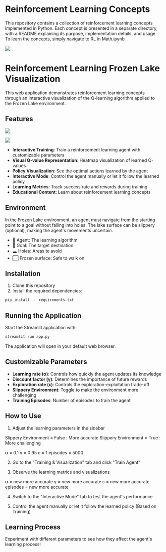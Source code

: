 # Reinforcement Learning Concepts
This repository contains a collection of reinforcement learning concepts implemented in Python. Each concept is presented in a separate directory, with a README explaining its purpose, implementation details, and usage. To learn the concepts, simply navigate to RL in Math.ipynb 

![](https://miro.medium.com/v2/resize:fit:1400/format:webp/1*S1bubWcPjP_zR-0g4AiV5Q.png)


# Reinforcement Learning Frozen Lake Visualization

This web application demonstrates reinforcement learning concepts through an interactive visualization of the Q-learning algorithm applied to the Frozen Lake environment.

## Features

![](https://miro.medium.com/v2/resize:fit:1400/format:webp/1*kms9wM4_Y9E7sKRj4kGS3g.png)

![](https://miro.medium.com/v2/resize:fit:1400/format:webp/1*xJax9699g-XuW9YpIs5VNw.png)

- **Interactive Training**: Train a reinforcement learning agent with customizable parameters
- **Visual Q-value Representation**: Heatmap visualization of learned Q-values
- **Policy Visualization**: See the optimal actions learned by the agent
- **Interactive Mode**: Control the agent manually or let it follow the learned policy
- **Learning Metrics**: Track success rate and rewards during training
- **Educational Content**: Learn about reinforcement learning concepts

## Environment

In the Frozen Lake environment, an agent must navigate from the starting point to a goal without falling into holes. The lake surface can be slippery (optional), making the agent's movements uncertain.

- 🤖 Agent: The learning algorithm
- 🏁 Goal: The target destination
- 🕳️ Holes: Areas to avoid
- ⬜ Frozen surface: Safe to walk on

## Installation

1. Clone this repository
2. Install the required dependencies:

```bash
pip install -r requirements.txt
```

## Running the Application

Start the Streamlit application with:

```bash
streamlit run app.py
```

The application will open in your default web browser.

## Customizable Parameters

- **Learning rate (α)**: Controls how quickly the agent updates its knowledge
- **Discount factor (γ)**: Determines the importance of future rewards
- **Exploration rate (ε)**: Controls the exploration-exploitation trade-off
- **Slippery Environment**: Toggle to make the environment more challenging
- **Training Episodes**: Number of episodes to train the agent

## How to Use

1. Adjust the learning parameters in the sidebar

Slippery Environment = False : More accurate
Slippery Environment = True : More challenging

α = 0.1
γ = 0.95
ε = 1 
episodes = 5000

2. Go to the "Training & Visualization" tab and click "Train Agent"

3. Observe the learning metrics and visualizations

α = new more accurate
γ = new more accurate
ε = new more accurate
episodes = new more accurate

4. Switch to the "Interactive Mode" tab to test the agent's performance

5. Control the agent manually or let it follow the learned policy (Based on Training)

## Learning Process
Experiment with different parameters to see how they affect the agent's learning process!